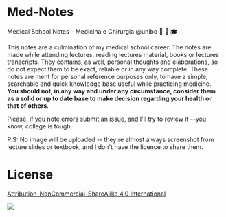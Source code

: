# Med-Notes
Medical School Notes - Medicina e Chirurgia @unibo :hospital: :memo: :mortar_board:

This notes are a culmination of my medical school career. The notes are made while attending lectures, reading lectures material, books or lectures transcripts. They contains, as well, personal thoughts and elaborations, so do not expect them to be exact, reliable or in any way complete. These notes are ment for personal reference purposes only, to have a simple, searchable and quick knowledge base useful while practicing medicine. __You should not, in any way and under any circumstance, consider them as a solid or up to date base to make decision regarding your health or that of others__.

Please, if you note errors submit an issue, and I'll try to review it --you know, college is tough.

P.S: No image will be uploaded -- they're almost always screenshot from lecture slides or textbook, and I don't have the licence to share them.

# License
[Attribution-NonCommercial-ShareAlike 4.0 International](https://creativecommons.org/licenses/by-nc-sa/4.0/)

![](https://mirrors.creativecommons.org/presskit/buttons/88x31/png/by-nc-sa.png)
